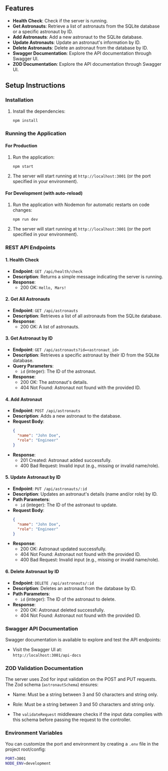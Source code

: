 ## Features

- **Health Check**: Check if the server is running.
- **Get Astronauts**: Retrieve a list of astronauts from the SQLite database or a specific astronaut by ID.
- **Add Astronauts**: Add a new astronaut to the SQLite database.
- **Update Astronauts**: Update an astronaut's information by ID.
- **Delete Astronauts**: Delete an astronaut from the database by ID.
- **Swagger Documentation**: Explore the API documentation through Swagger UI.
- **ZOD Documentation**: Explore the API documentation through Swagger UI.

## Setup Instructions

### Installation

1. Install the dependencies:
    ```bash
    npm install
    ```

### Running the Application

#### For Production
1. Run the application:
    ```bash
    npm start
    ```

2. The server will start running at `http://localhost:3001` (or the port specified in your environment).

#### For Development (with auto-reload)
1. Run the application with Nodemon for automatic restarts on code changes:
    ```bash
    npm run dev
    ```

2. The server will start running at `http://localhost:3001` (or the port specified in your environment).

### REST API Endpoints

#### 1. **Health Check**
- **Endpoint**: `GET /api/health/check`
- **Description**: Returns a simple message indicating the server is running.
- **Response**:
    - 200 OK: `Hello, Mars!`

#### 2. **Get All Astronauts**
- **Endpoint**: `GET /api/astronauts`
- **Description**: Retrieves a list of all astronauts from the SQLite database.
- **Response**:
    - 200 OK: A list of astronauts.

#### 3. **Get Astronaut by ID**
- **Endpoint**: `GET /api/astronauts?id=<astronaut_id>`
- **Description**: Retrieves a specific astronaut by their ID from the SQLite database.
- **Query Parameters**:
    - `id` (integer): The ID of the astronaut.
- **Response**:
    - 200 OK: The astronaut's details.
    - 404 Not Found: Astronaut not found with the provided ID.

#### 4. **Add Astronaut**
- **Endpoint**: `POST /api/astronauts`
- **Description**: Adds a new astronaut to the database.
- **Request Body**:
    ```json
    {
      "name": "John Doe",
      "role": "Engineer"
    }
    ```
- **Response**:
    - 201 Created: Astronaut added successfully.
    - 400 Bad Request: Invalid input (e.g., missing or invalid name/role).

#### 5. **Update Astronaut by ID**
- **Endpoint**: `PUT /api/astronauts/:id`
- **Description**: Updates an astronaut's details (name and/or role) by ID.
- **Path Parameters**:
    - `id` (integer): The ID of the astronaut to update.
- **Request Body**:
    ```json
    {
      "name": "John Doe",
      "role": "Engineer"
    }
    ```
- **Response**:
    - 200 OK: Astronaut updated successfully.
    - 404 Not Found: Astronaut not found with the provided ID.
    - 400 Bad Request: Invalid input (e.g., missing or invalid name/role).

#### 6. **Delete Astronaut by ID**
- **Endpoint**: `DELETE /api/astronauts/:id`
- **Description**: Deletes an astronaut from the database by ID.
- **Path Parameters**:
    - `id` (integer): The ID of the astronaut to delete.
- **Response**:
    - 200 OK: Astronaut deleted successfully.
    - 404 Not Found: Astronaut not found with the provided ID.

### Swagger API Documentation

Swagger documentation is available to explore and test the API endpoints:

- Visit the Swagger UI at:  
  `http://localhost:3001/api-docs`
  

### ZOD Validation Documentation

The server uses Zod for input validation on the POST and PUT requests. The Zod schema (`astronautSchema`) ensures:

- Name: Must be a string between 3 and 50 characters and string only.
- Role: Must be a string between 3 and 50 characters and string only.

- The `validateRequest` middleware checks if the input data complies with this schema before passing the request to the controller.
### Environment Variables

You can customize the port and environment by creating a `.env` file in the project root/config:

```bash
PORT=3001
NODE_ENV=development